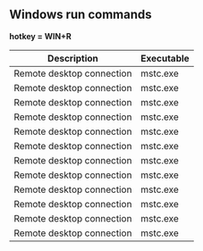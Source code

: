 ## Windows run commands
**hotkey = WIN+R**

| Description                | Executable  |
|----------------------------|-------------|
| Remote desktop connection  | mstc.exe    |
| Remote desktop connection  | mstc.exe    |
| Remote desktop connection  | mstc.exe    |
| Remote desktop connection  | mstc.exe    |
| Remote desktop connection  | mstc.exe    |
| Remote desktop connection  | mstc.exe    |
| Remote desktop connection  | mstc.exe    |
| Remote desktop connection  | mstc.exe    |
| Remote desktop connection  | mstc.exe    |
| Remote desktop connection  | mstc.exe    |
| Remote desktop connection  | mstc.exe    |
| Remote desktop connection  | mstc.exe    |

